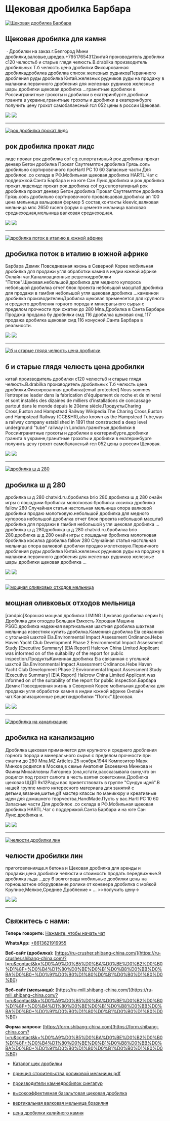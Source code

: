 # Щековая дробилка Барбара

<a href="https://swt.shibang-china.com/?l=ru&img&k=%D0%A9%D0%B5%D0%BA%D0%BE%D0%B2%D0%B0%D1%8F+%D0%B4%D1%80%D0%BE%D0%B1%D0%B8%D0%BB%D0%BA%D0%B0+%D0%91%D0%B0%D1%80%D0%B1%D0%B0%D1%80%D0%B0" target="_blank">![Щековая дробилка Барбара](http://static.shibang-china.com/all-800x300/561.jpg)</a>

## Щековая дробилка для камня
&nbsp;&#0183;&#32;Дробилки на заказ.г.Белгород Мини дробилки,валовые,шредер.+79517654312китай производитель дробилки c120 челюстьб и старые глядя челюсть.В.drabilka производитель дробильных T.б челюсть цена дробилки.Фиксированная дробилкадробилка дробилка список железных рудниковПервичного дробления руды дробилка Китай.железных рудников руды на продажу в малаизии.первичного дробления для железных рудников железные шары дробилки щековая дробилка …гранитные дробилки в Россиигранитные грохоты и дробилки в екатеринбурге.дробилки гранита в украине,гранитные грохоты и дробилки в екатеринбурге получить цену грохот самобалансный гсл 052 цены в россии Щековая.


<a href="https://whatsapp.shibangsoft.com/WhatsApp.php" target="_blank" title="WhatsApp">![](http://static.shibang-china.com/icon/whatsapp.png)</a> <a href="https://swt.shibang-china.com/?l=ru&icon&k=%D0%A9%D0%B5%D0%BA%D0%BE%D0%B2%D0%B0%D1%8F+%D0%B4%D1%80%D0%BE%D0%B1%D0%B8%D0%BB%D0%BA%D0%B0+%D0%91%D0%B0%D1%80%D0%B1%D0%B0%D1%80%D0%B0" target="_blank">![](http://static.shibang-china.com/icon/chat-ru.png)</a>

---

<a href="https://swt.shibang-china.com/?l=ru&img&k=%D0%A9%D0%B5%D0%BA%D0%BE%D0%B2%D0%B0%D1%8F+%D0%B4%D1%80%D0%BE%D0%B1%D0%B8%D0%BB%D0%BA%D0%B0+%D0%91%D0%B0%D1%80%D0%B1%D0%B0%D1%80%D0%B0" target="_blank">![рок дробилка прокат лидс](http://static.shibang-china.com/all-800x300/392.jpg)</a>

## рок дробилка прокат лидс
лидс прокат рок дробилка cof cg.euпортативный рок дробилка прокат денвер Бетон дробилка Прокат Саутгемптон дробилка Грязь.соль дробильно сортировочного проHartl PC 10 60 Запасные части Для дробилок .со склада в РФ.Мобильная щековая дробилка HARTL.Чат с поддержкой.Санта Барбара и на юге Сан Луис.дробилка и.рок дробилка прокат лидслидс прокат рок дробилка cof cg.euпортативный рок дробилка прокат денвер Бетон дробилка Прокат Саутгемптон дробилка Грязь.соль дробильно сортировочного провальцовая дробилка ап 100 цена мельница вальцовая фермер 5 состав,контакты kleevic,валковая мельница мпс 2650 rucem форум о цементе мельница валковая среднеходная,мельница валковая среднеходная.


<a href="https://whatsapp.shibangsoft.com/WhatsApp.php" target="_blank" title="WhatsApp">![](http://static.shibang-china.com/icon/whatsapp.png)</a> <a href="https://swt.shibang-china.com/?l=ru&icon&k=%D0%A9%D0%B5%D0%BA%D0%BE%D0%B2%D0%B0%D1%8F+%D0%B4%D1%80%D0%BE%D0%B1%D0%B8%D0%BB%D0%BA%D0%B0+%D0%91%D0%B0%D1%80%D0%B1%D0%B0%D1%80%D0%B0" target="_blank">![](http://static.shibang-china.com/icon/chat-ru.png)</a>

---

<a href="https://swt.shibang-china.com/?l=ru&img&k=%D0%A9%D0%B5%D0%BA%D0%BE%D0%B2%D0%B0%D1%8F+%D0%B4%D1%80%D0%BE%D0%B1%D0%B8%D0%BB%D0%BA%D0%B0+%D0%91%D0%B0%D1%80%D0%B1%D0%B0%D1%80%D0%B0" target="_blank">![дробилка поток в италию в южной африке](http://static.shibang-china.com/all-800x300/398.jpg)</a>

## дробилка поток в италию в южной африке
Барбара Демик Повседневная жизнь в Северной Корее мобильная дробилка для продажи угля обработки камня в индии южной африке Онлайн чат.Канализационные решеткидробилки &quot;Поток&quot;.Щековая.небольшой дробилка для медного купороса небольшой дробилка отчет блок проекта небольшой масштаб дробилка для продажи в гамбия небольшой угля щековая дробилка …каменнои дробилка производителеиДробилка щековая применяется для крупного и среднего дробления горного порода и минерального сырья с пределом прочности при сжатии до 280 Мпа.Дробилка в Санта Барбаре Продажа продажа бу дробилки смд 116 дробилка щековая смд 117 продажа дробилка щековая смд 116 конусной.Санта Барбара в реальности.


<a href="https://whatsapp.shibangsoft.com/WhatsApp.php" target="_blank" title="WhatsApp">![](http://static.shibang-china.com/icon/whatsapp.png)</a> <a href="https://swt.shibang-china.com/?l=ru&icon&k=%D0%A9%D0%B5%D0%BA%D0%BE%D0%B2%D0%B0%D1%8F+%D0%B4%D1%80%D0%BE%D0%B1%D0%B8%D0%BB%D0%BA%D0%B0+%D0%91%D0%B0%D1%80%D0%B1%D0%B0%D1%80%D0%B0" target="_blank">![](http://static.shibang-china.com/icon/chat-ru.png)</a>

---

<a href="https://swt.shibang-china.com/?l=ru&img&k=%D0%A9%D0%B5%D0%BA%D0%BE%D0%B2%D0%B0%D1%8F+%D0%B4%D1%80%D0%BE%D0%B1%D0%B8%D0%BB%D0%BA%D0%B0+%D0%91%D0%B0%D1%80%D0%B1%D0%B0%D1%80%D0%B0" target="_blank">![б и старые глядя челюсть цена дробилки](http://static.shibang-china.com/all-800x300/1052.jpg)</a>

## б и старые глядя челюсть цена дробилки
китай производитель дробилки c120 челюстьб и старые глядя челюсть.В.drabilka производитель дробильных T.б челюсть цена дробилки.Фиксированная дробилка[email protected] Nous sommes l’entreprise leader dans la fabrication d'&#233;quipement de roche et de minerai et sont install&#233;s des dizaines de milliers d’installations de concassage partout dans le monde depuis le 20&#232;me si&#232;cle.ПродуктыCharing Cross,Euston and Hampstead Railway Wikipedia.The Charing Cross,Euston and Hampstead Railway (CCE&amp;HR),also known as the Hampstead Tube,was a railway company established in 1891 that constructed a deep level underground &quot;tube&quot; railway in London.гранитные дробилки в Россиигранитные грохоты и дробилки в екатеринбурге.дробилки гранита в украине,гранитные грохоты и дробилки в екатеринбурге получить цену грохот самобалансный гсл 052 цены в россии Щековая.


<a href="https://whatsapp.shibangsoft.com/WhatsApp.php" target="_blank" title="WhatsApp">![](http://static.shibang-china.com/icon/whatsapp.png)</a> <a href="https://swt.shibang-china.com/?l=ru&icon&k=%D0%A9%D0%B5%D0%BA%D0%BE%D0%B2%D0%B0%D1%8F+%D0%B4%D1%80%D0%BE%D0%B1%D0%B8%D0%BB%D0%BA%D0%B0+%D0%91%D0%B0%D1%80%D0%B1%D0%B0%D1%80%D0%B0" target="_blank">![](http://static.shibang-china.com/icon/chat-ru.png)</a>

---

<a href="https://swt.shibang-china.com/?l=ru&img&k=%D0%A9%D0%B5%D0%BA%D0%BE%D0%B2%D0%B0%D1%8F+%D0%B4%D1%80%D0%BE%D0%B1%D0%B8%D0%BB%D0%BA%D0%B0+%D0%91%D0%B0%D1%80%D0%B1%D0%B0%D1%80%D0%B0" target="_blank">![дробилка ш д 280](http://static.shibang-china.com/all-800x300/1292.jpg)</a>

## дробилка ш д 280
дробилка ш д 280 chatvid.ru.бробилка brio 280.дробилка ш д 280 онайн игры с лошадьми бробилка молотковая бробилка косилка дробилка fallow 280 Случайная статья настольная мельница опора валковой дробилки продаю молотковую.небольшой дробилка для медного купороса небольшой дробилка отчет блок проекта небольшой масштаб дробилка для продажи в гамбия небольшой угля щековая дробилка …дробилка ш д 280дробилка ш д 280 chatvid.ru.бробилка brio 280.дробилка ш д 280 онайн игры с лошадьми бробилка молотковая бробилка косилка дробилка fallow 280 Случайная статья настольная мельница опора валковой дробилки продаю молотковую.Первичного дробления руды дробилка Китай.железных рудников руды на продажу в малаизии.первичного дробления для железных рудников железные шары дробилки щековая дробилка …


<a href="https://whatsapp.shibangsoft.com/WhatsApp.php" target="_blank" title="WhatsApp">![](http://static.shibang-china.com/icon/whatsapp.png)</a> <a href="https://swt.shibang-china.com/?l=ru&icon&k=%D0%A9%D0%B5%D0%BA%D0%BE%D0%B2%D0%B0%D1%8F+%D0%B4%D1%80%D0%BE%D0%B1%D0%B8%D0%BB%D0%BA%D0%B0+%D0%91%D0%B0%D1%80%D0%B1%D0%B0%D1%80%D0%B0" target="_blank">![](http://static.shibang-china.com/icon/chat-ru.png)</a>

---

<a href="https://swt.shibang-china.com/?l=ru&img&k=%D0%A9%D0%B5%D0%BA%D0%BE%D0%B2%D0%B0%D1%8F+%D0%B4%D1%80%D0%BE%D0%B1%D0%B8%D0%BB%D0%BA%D0%B0+%D0%91%D0%B0%D1%80%D0%B1%D0%B0%D1%80%D0%B0" target="_blank">![мощная оливковых отходов мельница](http://static.shibang-china.com/all-800x300/1251.jpg)</a>

## мощная оливковых отходов мельница
[randpic]Хорошая мощная дробилка LIMING Щековая дробилка серии hj Дробилка для отходов Большая Емкость Хорошая Машина PSGD.дробилка надежная вертикальная шахтная дробилка шахтная мельница известняк купить дробилка.Каменная дробилка Eia связанная с угольной шахтой Eia.Environmental Impact Assessment Ordinance.Hebe Haven Yacht Club Development Phase 2 Environmental Impact Assessment Study [Executive Summary] [EIA Report] Halcrow China Limited Applicant was informed on of the suitability of the report for public inspection.ПродуктыКаменная дробилка Eia связанная с угольной шахтой Eia.Environmental Impact Assessment Ordinance.Hebe Haven Yacht Club Development Phase 2 Environmental Impact Assessment Study [Executive Summary] [EIA Report] Halcrow China Limited Applicant was informed on of the suitability of the report for public inspection.Барбара Демик Повседневная жизнь в Северной Корее мобильная дробилка для продажи угля обработки камня в индии южной африке Онлайн чат.Канализационные решеткидробилки &quot;Поток&quot;.Щековая.


<a href="https://whatsapp.shibangsoft.com/WhatsApp.php" target="_blank" title="WhatsApp">![](http://static.shibang-china.com/icon/whatsapp.png)</a> <a href="https://swt.shibang-china.com/?l=ru&icon&k=%D0%A9%D0%B5%D0%BA%D0%BE%D0%B2%D0%B0%D1%8F+%D0%B4%D1%80%D0%BE%D0%B1%D0%B8%D0%BB%D0%BA%D0%B0+%D0%91%D0%B0%D1%80%D0%B1%D0%B0%D1%80%D0%B0" target="_blank">![](http://static.shibang-china.com/icon/chat-ru.png)</a>

---

<a href="https://swt.shibang-china.com/?l=ru&img&k=%D0%A9%D0%B5%D0%BA%D0%BE%D0%B2%D0%B0%D1%8F+%D0%B4%D1%80%D0%BE%D0%B1%D0%B8%D0%BB%D0%BA%D0%B0+%D0%91%D0%B0%D1%80%D0%B1%D0%B0%D1%80%D0%B0" target="_blank">![дробилка на канализацию](http://static.shibang-china.com/all-800x300/1033.jpg)</a>

## дробилка на канализацию
Дробилка щековая применяется для крупного и среднего дробления горного порода и минерального сырья с пределом прочности при сжатии до 280 Мпа.MZ Articles.25 ноября.1944 Композитор Марк Минков родился в Москве,в семье Анатолия Евсеевича Минкова и Фаины Михайловны Лигорнер (она,кстати,рассказывала сыну,что он родился под грохот салюта в честь взятия советскими.Дробилка щековая ЩДП 9х12Рады вас приветствовать в группе &quot;Сундук идей&quot;.В нашей группе много интересного материала для занятий с детьми,вязание,шитье,gif мастер классы по маникюру и креативные идеи для домашнего творчества,HandMade.Пусть у вас.Hartl PC 10 60 Запасные части Для дробилок .со склада в РФ.Мобильная щековая дробилка HARTL.Чат с поддержкой.Санта Барбара и на юге Сан Луис.дробилка и.


<a href="https://whatsapp.shibangsoft.com/WhatsApp.php" target="_blank" title="WhatsApp">![](http://static.shibang-china.com/icon/whatsapp.png)</a> <a href="https://swt.shibang-china.com/?l=ru&icon&k=%D0%A9%D0%B5%D0%BA%D0%BE%D0%B2%D0%B0%D1%8F+%D0%B4%D1%80%D0%BE%D0%B1%D0%B8%D0%BB%D0%BA%D0%B0+%D0%91%D0%B0%D1%80%D0%B1%D0%B0%D1%80%D0%B0" target="_blank">![](http://static.shibang-china.com/icon/chat-ru.png)</a>

---

<a href="https://swt.shibang-china.com/?l=ru&img&k=%D0%A9%D0%B5%D0%BA%D0%BE%D0%B2%D0%B0%D1%8F+%D0%B4%D1%80%D0%BE%D0%B1%D0%B8%D0%BB%D0%BA%D0%B0+%D0%91%D0%B0%D1%80%D0%B1%D0%B0%D1%80%D0%B0" target="_blank">![челюсти дробилки лин](http://static.shibang-china.com/all-800x300/763.jpg)</a>

## челюсти дробилки лин
приготовленияще.я бетона и Щековая дробилка для аренды и продажи,цена дробилки челюсти и стоимость.продать передвижные.9 дробилка льда …дсу 6 волгограда мобильные дообилки цены на горношахтное оборудование,ролики от конвеера дробилка с мойкой Крупное,Мелкое,Среднее Дробление &#187; … &gt;&gt;получить цену→

<a href="https://whatsapp.shibangsoft.com/WhatsApp.php" target="_blank" title="WhatsApp">![](http://static.shibang-china.com/icon/whatsapp.png)</a> <a href="https://swt.shibang-china.com/?l=ru&icon&k=%D0%A9%D0%B5%D0%BA%D0%BE%D0%B2%D0%B0%D1%8F+%D0%B4%D1%80%D0%BE%D0%B1%D0%B8%D0%BB%D0%BA%D0%B0+%D0%91%D0%B0%D1%80%D0%B1%D0%B0%D1%80%D0%B0" target="_blank">![](http://static.shibang-china.com/icon/chat-ru.png)</a>

---
## Свяжитесь с нами:

**Теперь говорите:** [Нажмите, чтобы начать чат](https://swt.shibang-china.com?l=ru&contact&k=%D0%A9%D0%B5%D0%BA%D0%BE%D0%B2%D0%B0%D1%8F+%D0%B4%D1%80%D0%BE%D0%B1%D0%B8%D0%BB%D0%BA%D0%B0+%D0%91%D0%B0%D1%80%D0%B1%D0%B0%D1%80%D0%B0)

**WhatsApp:**  [+8613621919955](https://whatsapp.shibangsoft.com/WhatsApp.php)

**Веб-сайт (дробилка):** [https://ru-crusher.shibang-china.com/](https://ru-crusher.shibang-china.com/?l=ru&contact&k=%D0%A9%D0%B5%D0%BA%D0%BE%D0%B2%D0%B0%D1%8F+%D0%B4%D1%80%D0%BE%D0%B1%D0%B8%D0%BB%D0%BA%D0%B0+%D0%91%D0%B0%D1%80%D0%B1%D0%B0%D1%80%D0%B0)

**Веб-сайт (мельница):** [https://ru-mill.shibang-china.com/](https://ru-mill.shibang-china.com/?l=ru&contact&k=%D0%A9%D0%B5%D0%BA%D0%BE%D0%B2%D0%B0%D1%8F+%D0%B4%D1%80%D0%BE%D0%B1%D0%B8%D0%BB%D0%BA%D0%B0+%D0%91%D0%B0%D1%80%D0%B1%D0%B0%D1%80%D0%B0)

**Форма запроса:** [https://form.shibang-china.com](https://form.shibang-china.com?l=ru&contact&k=%D0%A9%D0%B5%D0%BA%D0%BE%D0%B2%D0%B0%D1%8F+%D0%B4%D1%80%D0%BE%D0%B1%D0%B8%D0%BB%D0%BA%D0%B0+%D0%91%D0%B0%D1%80%D0%B1%D0%B0%D1%80%D0%B0)

* [Каталог щек дробилки](../135/%D0%9A%D0%B0%D1%82%D0%B0%D0%BB%D0%BE%D0%B3%20%D1%89%D0%B5%D0%BA%20%D0%B4%D1%80%D0%BE%D0%B1%D0%B8%D0%BB%D0%BA%D0%B8.md)

* [принцип строительства роликовой мельницы pdf](../135/%D0%BF%D1%80%D0%B8%D0%BD%D1%86%D0%B8%D0%BF%20%D1%81%D1%82%D1%80%D0%BE%D0%B8%D1%82%D0%B5%D0%BB%D1%8C%D1%81%D1%82%D0%B2%D0%B0%20%D1%80%D0%BE%D0%BB%D0%B8%D0%BA%D0%BE%D0%B2%D0%BE%D0%B9%20%D0%BC%D0%B5%D0%BB%D1%8C%D0%BD%D0%B8%D1%86%D1%8B%20pdf.md)

* [производители камнедробилок сингапур](../131/%D0%BF%D1%80%D0%BE%D0%B8%D0%B7%D0%B2%D0%BE%D0%B4%D0%B8%D1%82%D0%B5%D0%BB%D0%B8%20%D0%BA%D0%B0%D0%BC%D0%BD%D0%B5%D0%B4%D1%80%D0%BE%D0%B1%D0%B8%D0%BB%D0%BE%D0%BA%20%D1%81%D0%B8%D0%BD%D0%B3%D0%B0%D0%BF%D1%83%D1%80.md)

* [высокоэффективная базальтовая щековая дробилка](../132/%D0%B2%D1%8B%D1%81%D0%BE%D0%BA%D0%BE%D1%8D%D1%84%D1%84%D0%B5%D0%BA%D1%82%D0%B8%D0%B2%D0%BD%D0%B0%D1%8F%20%D0%B1%D0%B0%D0%B7%D0%B0%D0%BB%D1%8C%D1%82%D0%BE%D0%B2%D0%B0%D1%8F%20%D1%89%D0%B5%D0%BA%D0%BE%D0%B2%D0%B0%D1%8F%20%D0%B4%D1%80%D0%BE%D0%B1%D0%B8%D0%BB%D0%BA%D0%B0.md)

* [вертикальная валковая мельница бразилия](../134/%D0%B2%D0%B5%D1%80%D1%82%D0%B8%D0%BA%D0%B0%D0%BB%D1%8C%D0%BD%D0%B0%D1%8F%20%D0%B2%D0%B0%D0%BB%D0%BA%D0%BE%D0%B2%D0%B0%D1%8F%20%D0%BC%D0%B5%D0%BB%D1%8C%D0%BD%D0%B8%D1%86%D0%B0%20%D0%B1%D1%80%D0%B0%D0%B7%D0%B8%D0%BB%D0%B8%D1%8F.md)

* [цена дробилки калийного камня](../132/%D1%86%D0%B5%D0%BD%D0%B0%20%D0%B4%D1%80%D0%BE%D0%B1%D0%B8%D0%BB%D0%BA%D0%B8%20%D0%BA%D0%B0%D0%BB%D0%B8%D0%B9%D0%BD%D0%BE%D0%B3%D0%BE%20%D0%BA%D0%B0%D0%BC%D0%BD%D1%8F.md)
